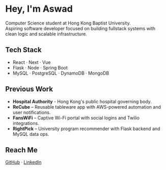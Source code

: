 # Hey, I'm Aswad 

Computer Science student at Hong Kong Baptist University.  
Aspiring software developer focused on building fullstack systems with clean logic and scalable infrastructure.  

## Tech Stack
- React · Next · Vue
- Flask · Node · Spring Boot
- MySQL · PostgreSQL · DynamoDB · MongoDB

## Previous Work
- **Hospital Authority** - Hong Kong's public hospital governing body.
- **ReCube** – Reusable tableware app with AWS-powered automation and user notifications. 
- **FansWiFi** – Captive Wi-Fi portal with social logins and Twilio integrations.  
- **RightPick** – University program recommender with Flask backend and MySQL data ops.  

## Reach Me
[GitHub](https://github.com/aswaddd) · [LinkedIn](https://www.linkedin.com/in/aswadtariq)
